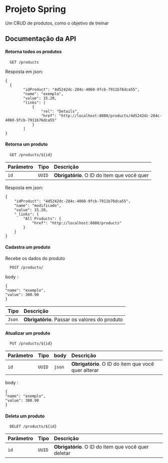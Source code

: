 
# Projeto Spring

Um CRUD de produtos, como o objetivo de treinar 


## Documentação da API

#### Retorna todos os produtos

```
  GET /products
```
 Resposta em json: 

```
{
  {
        "idProduct": "4d5242dc-284c-4060-9fcb-7911b76dca55",
        "name": "exemplo",
        "value": 15.20,
        "links": [
            {
                "rel": "Details",
                "href": "http://localhost:8080/products/4d5242dc-284c-4060-9fcb-7911b76dca55"
            }
        ]   
}
```

#### Retorna um produto

```
  GET /products/${id}
```
| Parâmetro   | Tipo       | Descrição                                   |
| :---------- | :--------- | :------------------------------------------ |
| `id`      | `UUID` | **Obrigatório**. O ID do item que você quer |

Resposta em json: 

```
{
    "idProduct": "4d5242dc-284c-4060-9fcb-7911b76dca55",
    "name": "modificado",
    "value": 15.20,
    "_links": {
        "All Products": {
            "href": "http://localhost:8080/products"
        }
    }
}
```




#### Cadastra um produto

Recebe os dados do produto

```
  POST /products/
```
body :
```
{
"name": "exemplo",
"value": 300.90
}
```

| Tipo       | Descrição                                  |
|:--------- | :------------------------------------------ |
|  `Json` | **Obrigatório**. Passar os valores do produto |



#### Atualizar um produto

```
  PUT /products/${id}
```
| Parâmetro   | Tipo       |body| Descrição                                   |
| :---------- | :--------- |:---- |:------------------------------------------ |
| `id`      | `UUID` |   `json`   |**Obrigatório**. O ID do item que você quer alterar |

body :
```
{
"name": "exemplo",
"value": 300.90
}
```

#### Deleta um produto

```
  DELET /products/${id}
```
| Parâmetro   | Tipo       | Descrição                                   |
| :---------- | :--------- | :------------------------------------------ |
| `id`      | `UUID` | **Obrigatório**. O ID do item que você quer deletar |

